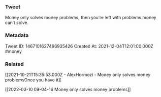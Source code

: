 ### Tweet
Money only solves money problems, then you’re left with problems money can’t solve.

### Metadata
Tweet ID: 1467101627496935426
Created At: 2021-12-04T12:01:00.000Z
#money 

### Related
[[2021-10-21T15:35:53.000Z - AlexHormozi - Money only solves money problemsOnce you have it]]

[[2022-03-10 09-04-16 Money only solves money problems]]
